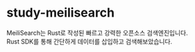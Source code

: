 # study-meilisearch

MeiliSearch는 Rust로 작성된 빠르고 강력한 오픈소스 검색엔진입니다.   
Rust SDK를 통해 간단하게 데이터를 삽입하고 검색해보았습니다.
